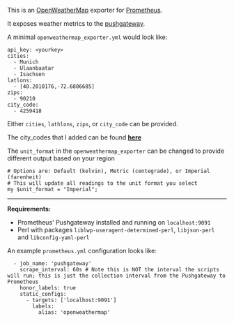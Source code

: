 This is an [OpenWeatherMap](https://openweathermap.org/) exporter for [Prometheus](https://prometheus.io/).

It exposes weather metrics to the [pushgateway](https://github.com/prometheus/pushgateway).

A minimal `openweathermap_exporter.yml` would look like:

````
api_key: <yourkey>
cities:
  - Munich
  - Ulaanbaatar
  - Isachsen
latlons:
  - [40.2010176,-72.6806685]
zips:
  - 90210
city_code: 
  - 4259418
````
Either `cities`, `lathlons`, `zips`, or `city_code` can be provided.


The city_codes that I added can be found **[here](http://bulk.openweathermap.org/sample/)**  


The `unit_format` in the `openweathermap_exporter` can be changed to provide different output based on your region  
```
# Options are: Default (kelvin), Metric (centegrade), or Imperial (farenheit)  
# This will update all readings to the unit format you select  
my $unit_format = "Imperial";
```
---

**Requirements:**
 - Prometheus' Pushgateway installed and running on `localhost:9091`
 - Perl with packages `liblwp-useragent-determined-perl`, `libjson-perl` and `libconfig-yaml-perl`


An example `prometheus.yml` configuration looks like:

````
  - job_name: 'pushgateway'
    scrape_interval: 60s # Note this is NOT the interval the scripts will run; this is just the collection interval from the Pushgateway to Prometheus
    honor_labels: true
    static_configs:
      - targets: ['localhost:9091']
        labels:
          alias: 'openweathermap'
````
